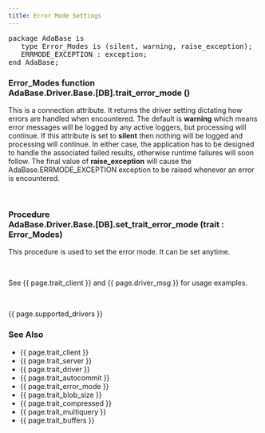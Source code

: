 ```yaml
---
title: Error Mode Settings
---
```


<div class="leftside">
<pre class="code">
package AdaBase is
   type Error_Modes is (silent, warning, raise_exception);
   ERRMODE_EXCEPTION : exception;
end AdaBase;
</pre>
<h3>Error_Modes function<br/>
AdaBase.Driver.Base.[DB].trait_error_mode ()</h3>
<p>This is a connection attribute.  It returns the driver setting
dictating how errors are handled when encountered.  The default is
<b>warning</b> which means error messages will be logged by any active
loggers, but processing will continue.  If this attribute is set to
<b>silent</b> then nothing will be logged and processing will continue.
In either case, the application has to be designed to handle the
associated failed results, otherwise runtime failures will soon follow.
The final value of <b>raise_exception</b> will cause the
AdaBase.ERRMODE_EXCEPTION exception to be raised whenever an error is
encountered.</p>
<br/>
<h3>Procedure<br/>
AdaBase.Driver.Base.[DB].set_trait_error_mode (trait : Error_Modes)</h3>
<p>This procedure is used to set the error mode.  It can be set
anytime.</p>
<br/>
<p class="caption">See {{ page.trait_client }} and {{ page.driver_msg }}
for usage examples.</p>
<br/>
<p>{{ page.supported_drivers }}</p>
</div>
<div class="sidenav">
  <h3>See Also</h3>
  <ul>
    <li>{{ page.trait_client }}</li>
    <li>{{ page.trait_server }}</li>
    <li>{{ page.trait_driver }}</li>
    <li>{{ page.trait_autocommit }}</li>
    <li>{{ page.trait_error_mode }}</li>
    <li>{{ page.trait_blob_size }}</li>
    <li>{{ page.trait_compressed }}</li>
    <li>{{ page.trait_multiquery }}</li>
    <li>{{ page.trait_buffers }}</li>
  </ul>
</div>
